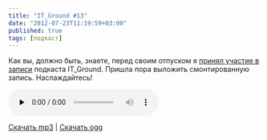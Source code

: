 ```yaml
---
title: "IT_Ground #13"
date: "2012-07-23T11:19:59+03:00"
published: true
tags: [подкаст]
---
```


Как вы, должно быть, знаете, перед своим отпуском я [принял участие в записи](/post/itground13/)
подкаста IT_Ground. Пришла пора выложить смонтированную запись. Наслаждайтесь!

<audio controls="controls" preload="none">
  <source src="/media/IT_Ground__013__2012_07_05.ogg" type="audio/ogg">
  <source src="/media/IT_Ground__013__2012_07_05.mp3" type="audio/mpeg">
  HTML5 Audio не поддерживается.
</audio>

[Скачать mp3](/media/IT_Ground__013__2012_07_05.mp3) |
[Скачать ogg](/media/IT_Ground__013__2012_07_05.ogg)

